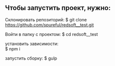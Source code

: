 
## Чтобы запустить проект, нужно:
Склонировать репозиторий:
$ git clone https://github.com/spureful/redsoft__test.git

Войти в папку с проектом:
$ cd redsoft__test


установить зависимости:  
$ npm i

запустить сборку:
$ gulp